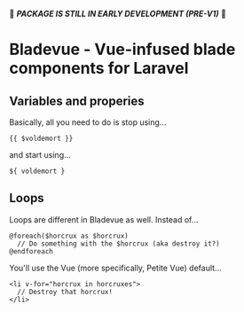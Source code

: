 🚨 ***PACKAGE IS STILL IN EARLY DEVELOPMENT (PRE-V1)*** 🚨

# Bladevue - Vue-infused blade components for Laravel

## Variables and properies
Basically, all you need to do is stop using...
```
{{ $voldemort }}
```

and start using...
```
${ voldemort }
```

## Loops
Loops are different in Bladevue as well. Instead of...
```
@foreach($horcrux as $horcrux)
  // Do something with the $horcrux (aka destroy it?)
@endforeach
```

You'll use the Vue (more specifically, Petite Vue) default...
```
<li v-for="horcrux in horcruxes">
  // Destroy that horcrux!
</li>
```
